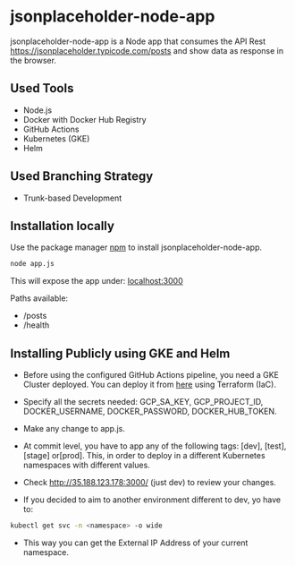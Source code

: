 # jsonplaceholder-node-app

jsonplaceholder-node-app is a Node app that consumes the API Rest https://jsonplaceholder.typicode.com/posts and show data as response in the browser.

## Used Tools

- Node.js 
- Docker with Docker Hub Registry
- GitHub Actions
- Kubernetes (GKE)
- Helm

## Used Branching Strategy

- Trunk-based Development

## Installation locally

Use the package manager [npm](https://www.digitalocean.com/community/tutorials/how-to-install-node-js-on-ubuntu-20-04) to install jsonplaceholder-node-app.

```bash
node app.js
```

This will expose the app under: [localhost:3000](localhost:3000/posts)

Paths available:
- /posts
- /health

## Installing Publicly using GKE and Helm

- Before using the configured GitHub Actions pipeline, you need a GKE Cluster deployed. You can deploy it from [here](https://github.com/Stigma137/jsonplaceholder-node-iac) using Terraform (IaC).

- Specify all the secrets needed: GCP_SA_KEY, GCP_PROJECT_ID, DOCKER_USERNAME, DOCKER_PASSWORD, DOCKER_HUB_TOKEN.

- Make any change to app.js.

- At commit level, you have to app any of the following tags: [dev], [test], [stage] or[prod]. This, in order to deploy in a different Kubernetes namespaces with different values.

- Check http://35.188.123.178:3000/<path> (just dev) to review your changes.

- If you decided to aim to another environment different to dev, yo have to:

```bash
kubectl get svc -n <namespace> -o wide
```
- This way you can get the External IP Address of your current namespace.
